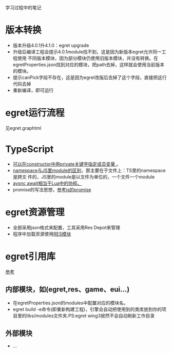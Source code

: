 学习过程中的笔记

# 版本转换
* 版本升级4.0.1升4.1.0：egret upgrade
* 升级后编译工程会提示4.0.1module找不到，这是因为新版本egret允许同一工程使用
  不同版本模块，因为部分模块仍使用旧版本模块，并没有转换。在egretProperties.json找到对应的模块，把path去掉，这样就会使用当前版本的模块。
* 提示canPick字段不存在，这是因为egret改版后去掉了这个字段，直接把这行代码去掉
* 重新编译，即可运行

# egret运行流程
见egret.graphtml

# TypeScript
* [可以在constructor中用private关键字指定成员变量
  ](https://www.stevefenton.co.uk/2013/04/stop-manually-assigning-typescript-constructor-parameters/)。
* [namespace与JS里module的区别](http://www.idom.me/articles/838.html)，那主要在于文件上：TS里的namespace是跨文
  件的，JS里的module是以文件为单位的，一个文件一个module
* [aysnc await相当于Lua中的协程。](https://basarat.gitbooks.io/typescript/content/docs/async-await.html)
* promise的写法思想，[参考js的promise](http://javascript.ruanyifeng.com/advanced/promise.html)

# egret资源管理
* 全部采用json格式来配置，工具采用Res Depot来管理
* 程序中加载资源使用[RES模块](http://developer.egret.com/cn/doc/index/extension/RES/newres/index.html)

# egret引用库
[参考](http://edn.egret.com/cn/article/index/id/172)
## 内部模块，如(egret,res、game、eui...)
* 在egretProperties.json的modules中配置对应的模块名。
* egret build -e命令(即重新构建工程)，引擎会自动把使用到的类库放到你的项目里的libs/modules文件夹.PS:egret wing3居然不会自动刷新工作目录
## 外部模块
* ...